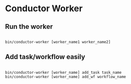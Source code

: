 # Conductor Worker

## Run the worker

<pre><code>
bin/conductor-worker [worker_name1 worker_name2]
</code></pre>

## Add task/workflow easily

<pre><code>
bin/conductor-worker [worker_name] add_task task_name
bin/conductor-worker [worker_name] add_wf workflow_name
</code></pre>